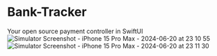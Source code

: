 # Bank-Tracker
Your open source payment controller in SwiftUI
![Simulator Screenshot - iPhone 15 Pro Max - 2024-06-20 at 23 10 55](https://github.com/altayeng/Bank-Tracker/assets/53935759/471e860c-0b30-4857-8501-43491f48cf9e)
![Simulator Screenshot - iPhone 15 Pro Max - 2024-06-20 at 23 11 30](https://github.com/altayeng/Bank-Tracker/assets/53935759/15f7c40f-0e3b-482d-ba12-9f3b7ac23329)
